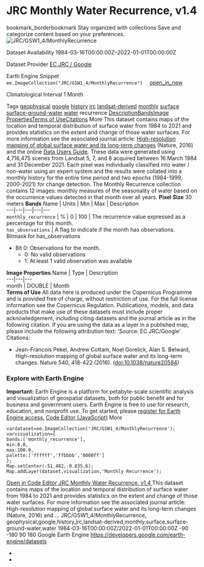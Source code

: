  
#  JRC Monthly Water Recurrence, v1.4 
bookmark_borderbookmark Stay organized with collections  Save and categorize content based on your preferences.
![JRC/GSW1_4/MonthlyRecurrence](https://developers.google.com/earth-engine/datasets/images/JRC/JRC_GSW1_4_MonthlyRecurrence_sample.png) 

Dataset Availability
    1984-03-16T00:00:00Z–2022-01-01T00:00:00Z 

Dataset Provider
     [ EC JRC / Google ](https://global-surface-water.appspot.com) 

Earth Engine Snippet
     `    ee.ImageCollection("JRC/GSW1_4/MonthlyRecurrence")   ` [ open_in_new ](https://code.earthengine.google.com/?scriptPath=Examples:Datasets/JRC/JRC_GSW1_4_MonthlyRecurrence) 

Climatological Interval
    1 Month 

Tags
     [geophysical](https://developers.google.com/earth-engine/datasets/tags/geophysical) [google](https://developers.google.com/earth-engine/datasets/tags/google) [history](https://developers.google.com/earth-engine/datasets/tags/history) [jrc](https://developers.google.com/earth-engine/datasets/tags/jrc) [landsat-derived](https://developers.google.com/earth-engine/datasets/tags/landsat-derived) [monthly](https://developers.google.com/earth-engine/datasets/tags/monthly) [surface](https://developers.google.com/earth-engine/datasets/tags/surface) [surface-ground-water](https://developers.google.com/earth-engine/datasets/tags/surface-ground-water) [water](https://developers.google.com/earth-engine/datasets/tags/water)
recurrence
[Description](https://developers.google.com/earth-engine/datasets/catalog/JRC_GSW1_4_MonthlyRecurrence#description)[Bands](https://developers.google.com/earth-engine/datasets/catalog/JRC_GSW1_4_MonthlyRecurrence#bands)[Image Properties](https://developers.google.com/earth-engine/datasets/catalog/JRC_GSW1_4_MonthlyRecurrence#image-properties)[Terms of Use](https://developers.google.com/earth-engine/datasets/catalog/JRC_GSW1_4_MonthlyRecurrence#terms-of-use)[Citations](https://developers.google.com/earth-engine/datasets/catalog/JRC_GSW1_4_MonthlyRecurrence#citations) More
This dataset contains maps of the location and temporal distribution of surface water from 1984 to 2021 and provides statistics on the extent and change of those water surfaces. For more information see the associated journal article: [High-resolution mapping of global surface water and its long-term changes](https://www.nature.com/nature/journal/v540/n7633/full/nature20584.html) (Nature, 2016) and the online [Data Users Guide](https://storage.googleapis.com/global-surface-water/downloads_ancillary/DataUsersGuidev2021.pdf).
These data were generated using 4,716,475 scenes from Landsat 5, 7, and 8 acquired between 16 March 1984 and 31 December 2021. Each pixel was individually classified into water / non-water using an expert system and the results were collated into a monthly history for the entire time period and two epochs (1984-1999, 2000-2021) for change detection.
The Monthly Recurrence collection contains 12 images: monthly measures of the seasonality of water based on the occurrence values detected in that month over all years.
**Pixel Size** 30 meters 
**Bands**
Name | Units | Min | Max | Description  
---|---|---|---|---  
`monthly_recurrence` | % |  0  |  100  | The recurrence value expressed as a percentage for this month.  
`has_observations` | A flag to indicate if the month has observations.  
Bitmask for has_observations
  * Bit 0: Observations for the month. 
    * 0: No valid observations
    * 1: At least 1 valid observation was available

  
**Image Properties**
Name | Type | Description  
---|---|---  
month | DOUBLE | Month  
**Terms of Use**
All data here is produced under the Copernicus Programme and is provided free of charge, without restriction of use. For the full license information see the Copernicus Regulation.
Publications, models, and data products that make use of these datasets must include proper acknowledgement, including citing datasets and the journal article as in the following citation.
If you are using the data as a layer in a published map, please include the following attribution text: 'Source: EC JRC/Google'
Citations:
  * Jean-Francois Pekel, Andrew Cottam, Noel Gorelick, Alan S. Belward, High-resolution mapping of global surface water and its long-term changes. Nature 540, 418-422 (2016). ([doi:10.1038/nature20584](https://doi.org/10.1038/nature20584))


### Explore with Earth Engine
**Important:** Earth Engine is a platform for petabyte-scale scientific analysis and visualization of geospatial datasets, both for public benefit and for business and government users. Earth Engine is free to use for research, education, and nonprofit use. To get started, please [register for Earth Engine access.](https://console.cloud.google.com/earth-engine)
[Code Editor (JavaScript)](https://developers.google.com/earth-engine/datasets/catalog/JRC_GSW1_4_MonthlyRecurrence#code-editor-javascript-sample) More
```
vardataset=ee.ImageCollection('JRC/GSW1_4/MonthlyRecurrence');
varvisualization={
bands:['monthly_recurrence'],
min:0.0,
max:100.0,
palette:['ffffff','ffbbbb','0000ff']
};
Map.setCenter(-51.482,-0.835,6);
Map.addLayer(dataset,visualization,'Monthly Recurrence');
```
[ Open in Code Editor ](https://code.earthengine.google.com/?scriptPath=Examples:Datasets/JRC/JRC_GSW1_4_MonthlyRecurrence)
[ JRC Monthly Water Recurrence, v1.4 ](https://developers.google.com/earth-engine/datasets/catalog/JRC_GSW1_4_MonthlyRecurrence)
This dataset contains maps of the location and temporal distribution of surface water from 1984 to 2021 and provides statistics on the extent and change of those water surfaces. For more information see the associated journal article: High-resolution mapping of global surface water and its long-term changes (Nature, 2016) and …
JRC/GSW1_4/MonthlyRecurrence, geophysical,google,history,jrc,landsat-derived,monthly,surface,surface-ground-water,water 
1984-03-16T00:00:00Z/2022-01-01T00:00:00Z
-90 -180 90 180 
Google Earth Engine
https://developers.google.com/earth-engine/datasets
  * [ ](https://doi.org/https://global-surface-water.appspot.com)
  * [ ](https://doi.org/https://developers.google.com/earth-engine/datasets/catalog/JRC_GSW1_4_MonthlyRecurrence)


